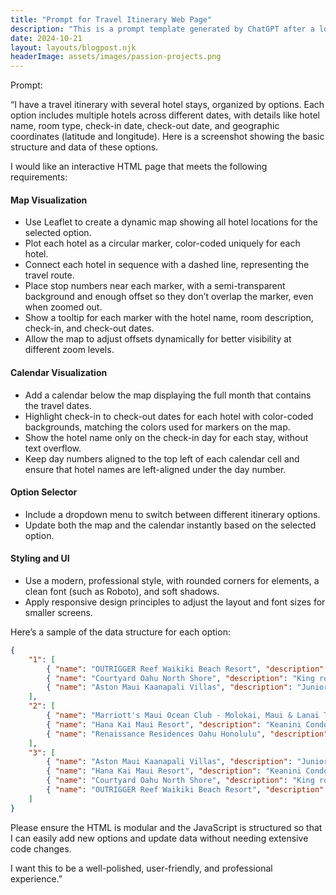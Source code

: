 ```yaml
---
title: "Prompt for Travel Itinerary Web Page"
description: "This is a prompt template generated by ChatGPT after a longer session of individual prompts"
date: 2024-10-21
layout: layouts/blogpost.njk
headerImage: assets/images/passion-projects.png 
---
```


Prompt:

“I have a travel itinerary with several hotel stays, organized by options. Each option includes multiple hotels across different dates, with details like hotel name, room type, check-in date, check-out date, and geographic coordinates (latitude and longitude). Here is a screenshot showing the basic structure and data of these options.

I would like an interactive HTML page that meets the following requirements:

#### Map Visualization
- Use Leaflet to create a dynamic map showing all hotel locations for the selected option.
- Plot each hotel as a circular marker, color-coded uniquely for each hotel.
- Connect each hotel in sequence with a dashed line, representing the travel route.
- Place stop numbers near each marker, with a semi-transparent background and enough offset so they don’t overlap the marker, even when zoomed out.
- Show a tooltip for each marker with the hotel name, room description, check-in, and check-out dates.
- Allow the map to adjust offsets dynamically for better visibility at different zoom levels.
#### Calendar Visualization
- Add a calendar below the map displaying the full month that contains the travel dates.
- Highlight check-in to check-out dates for each hotel with color-coded backgrounds, matching the colors used for markers on the map.
- Show the hotel name only on the check-in day for each stay, without text overflow.
- Keep day numbers aligned to the top left of each calendar cell and ensure that hotel names are left-aligned under the day number.
#### Option Selector
- Include a dropdown menu to switch between different itinerary options.
- Update both the map and the calendar instantly based on the selected option.
#### Styling and UI
- Use a modern, professional style, with rounded corners for elements, a clean font (such as Roboto), and soft shadows.
- Apply responsive design principles to adjust the layout and font sizes for smaller screens.

Here’s a sample of the data structure for each option:

```json
{
    "1": [
        { "name": "OUTRIGGER Reef Waikiki Beach Resort", "description": "King room with seaview", "coordinates": [21.278905, -157.832289], "checkIn": "2024-11-16", "checkOut": "2024-11-20" },
        { "name": "Courtyard Oahu North Shore", "description": "King room with seaview", "coordinates": [21.6436, -157.9231], "checkIn": "2024-11-20", "checkOut": "2024-11-22" },
        { "name": "Aston Maui Kaanapali Villas", "description": "Junior Suite with courtyard view", "coordinates": [20.931, -156.6927], "checkIn": "2024-11-22", "checkOut": "2024-11-26" }
    ],
    "2": [
        { "name": "Marriott's Maui Ocean Club - Molokai, Maui & Lanai Towers", "description": "King room with seaview", "coordinates": [20.9204, -156.6946], "checkIn": "2024-11-16", "checkOut": "2024-11-19" },
        { "name": "Hana Kai Maui Resort", "description": "Keanini Condo", "coordinates": [20.755, -155.9848], "checkIn": "2024-11-19", "checkOut": "2024-11-21" },
        { "name": "Renaissance Residences Oahu Honolulu", "description": "Partial Ocean View, Studio, 1 King", "coordinates": [21.2814, -157.831], "checkIn": "2024-11-21", "checkOut": "2024-11-23" }
    ],
    "3": [
        { "name": "Aston Maui Kaanapali Villas", "description": "Junior Suite with courtyard view", "coordinates": [20.931, -156.6927], "checkIn": "2024-11-16", "checkOut": "2024-11-20" },
        { "name": "Hana Kai Maui Resort", "description": "Keanini Condo", "coordinates": [20.755, -155.9848], "checkIn": "2024-11-20", "checkOut": "2024-11-22" },
        { "name": "Courtyard Oahu North Shore", "description": "King room with seaview", "coordinates": [21.6436, -157.9231], "checkIn": "2024-11-22", "checkOut": "2024-11-23" },
        { "name": "OUTRIGGER Reef Waikiki Beach Resort", "description": "King room with seaview", "coordinates": [21.278905, -157.832289], "checkIn": "2024-11-23", "checkOut": "2024-11-25" }
    ]
}
```

Please ensure the HTML is modular and the JavaScript is structured so that I can easily add new options and update data without needing extensive code changes.

I want this to be a well-polished, user-friendly, and professional experience.”